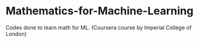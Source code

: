 # Mathematics-for-Machine-Learning
 Codes done to learn math for ML. (Coursera course by Imperial College of London)
